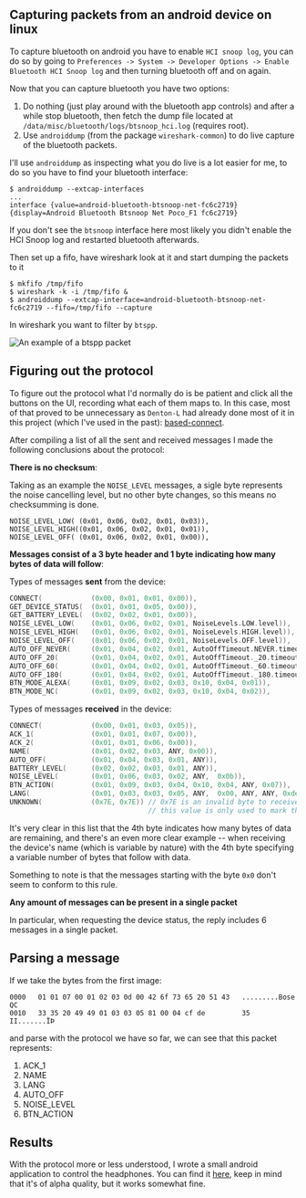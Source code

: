 


## Capturing packets from an android device on linux
To capture bluetooth on android you have to enable `HCI snoop log`, you can do
so by going to `Preferences -> System -> Developer Options -> Enable Bluetooth HCI Snoop log`
and then turning bluetooth off and on again.

Now that you can capture bluetooth you have two options:

1. Do nothing (just play around with the bluetooth app controls) and after a while stop bluetooth, then fetch the dump file located at `/data/misc/bluetooth/logs/btsnoop_hci.log` (requires root).
2. Use `androiddump` (from the package `wireshark-common`) to do live capture of the bluetooth packets.


I'll use `androiddump` as inspecting what you do live is a lot easier for me, to
do so you have to find your bluetooth interface:

```
$ androiddump --extcap-interfaces
...
interface {value=android-bluetooth-btsnoop-net-fc6c2719}{display=Android Bluetooth Btsnoop Net Poco_F1 fc6c2719}
```

If you don't see the `btsnoop` interface here most likely you didn't enable the
HCI Snoop log and restarted bluetooth afterwards.

Then set up a fifo, have wireshark look at it and start dumping the packets to it

```
$ mkfifo /tmp/fifo
$ wireshark -k -i /tmp/fifo &
$ androiddump --extcap-interface=android-bluetooth-btsnoop-net-fc6c2719 --fifo=/tmp/fifo --capture
```

In wireshark you want to filter by `btspp`. 

![An example of a btspp packet](/images/reverse-engineering-bose-qc35/wireshark-device-status.png)


## Figuring out the protocol

To figure out the protocol what I'd normally do is be patient and click all the
buttons on the UI, recording what each of them maps to. In this case, most of
that proved to be unnecessary as `Denton-L` had already done most of it in this
project (which I've used in the past): [based-connect](https://github.com/Denton-L/based-connect/).

After compiling a list of all the sent and received messages I made the
following conclusions about the protocol:


**There is no checksum**:

Taking as an example the `NOISE_LEVEL` messages, a sigle byte represents the
noise cancelling level, but no other byte changes, so this means no
checksumming is done.

```
NOISE_LEVEL_LOW( (0x01, 0x06, 0x02, 0x01, 0x03)),
NOISE_LEVEL_HIGH((0x01, 0x06, 0x02, 0x01, 0x01)),
NOISE_LEVEL_OFF( (0x01, 0x06, 0x02, 0x01, 0x00)),
```

**Messages consist of a 3 byte header and 1 byte indicating how many bytes of
data will follow**:

Types of messages **sent** from the device:
```kotlin
CONNECT(            (0x00, 0x01, 0x01, 0x00)),
GET_DEVICE_STATUS(  (0x01, 0x01, 0x05, 0x00)),
GET_BATTERY_LEVEL(  (0x02, 0x02, 0x01, 0x00)),
NOISE_LEVEL_LOW(    (0x01, 0x06, 0x02, 0x01, NoiseLevels.LOW.level)),
NOISE_LEVEL_HIGH(   (0x01, 0x06, 0x02, 0x01, NoiseLevels.HIGH.level)),
NOISE_LEVEL_OFF(    (0x01, 0x06, 0x02, 0x01, NoiseLevels.OFF.level)),
AUTO_OFF_NEVER(     (0x01, 0x04, 0x02, 0x01, AutoOffTimeout.NEVER.timeout)),
AUTO_OFF_20(        (0x01, 0x04, 0x02, 0x01, AutoOffTimeout._20.timeout)),
AUTO_OFF_60(        (0x01, 0x04, 0x02, 0x01, AutoOffTimeout._60.timeout)),
AUTO_OFF_180(       (0x01, 0x04, 0x02, 0x01, AutoOffTimeout._180.timeout)),
BTN_MODE_ALEXA(     (0x01, 0x09, 0x02, 0x03, 0x10, 0x04, 0x01)),
BTN_MODE_NC(        (0x01, 0x09, 0x02, 0x03, 0x10, 0x04, 0x02)),
```

Types of messages **received** in the device:
```kotlin
CONNECT(            (0x00, 0x01, 0x03, 0x05)),
ACK_1(              (0x01, 0x01, 0x07, 0x00)),
ACK_2(              (0x01, 0x01, 0x06, 0x00)),
NAME(               (0x01, 0x02, 0x03, ANY, 0x00)),
AUTO_OFF(           (0x01, 0x04, 0x03, 0x01, ANY)),
BATTERY_LEVEL(      (0x02, 0x02, 0x03, 0x01, ANY)),
NOISE_LEVEL(        (0x01, 0x06, 0x03, 0x02, ANY,  0x0b)),
BTN_ACTION(         (0x01, 0x09, 0x03, 0x04, 0x10, 0x04, ANY, 0x07)),
LANG(               (0x01, 0x03, 0x03, 0x05, ANY,  0x00, ANY, ANY, 0xde)),
UNKNOWN(            (0x7E, 0x7E)) // 0x7E is an invalid byte to receive
                                  // this value is only used to mark that we could not parse anything
```
It's very clear in this list that the 4th byte indicates how many bytes of data
are remaining, and there's an even more clear example -- when receiving the
device's name (which is variable by nature) with the 4th byte specifying a
variable number of bytes that follow with data.

Something to note is that the messages starting with the byte `0x0` don't seem
to conform to this rule.

**Any amount of messages can be present in a single packet**

In particular, when requesting the device status, the reply includes 6 messages
in a single packet.

## Parsing a message 

If we take the bytes from the first image:
```
0000   01 01 07 00 01 02 03 0d 00 42 6f 73 65 20 51 43   .........Bose QC
0010   33 35 20 49 49 01 03 03 05 81 00 04 cf de         35 II.......ÏÞ
```

and parse with the protocol we have so far, we can see that this packet represents:

1. ACK\_1
2. NAME
3. LANG
4. AUTO\_OFF
5. NOISE\_LEVEL
6. BTN\_ACTION


## Results

With the protocol more or less understood, I wrote a small android
application to control the headphones. You can find it [here](https://github.com/DavidVentura/Bose_QC35_Android), keep in mind that it's of alpha quality, but it works somewhat fine.
